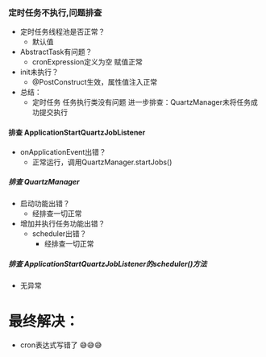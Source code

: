 ### 定时任务不执行,问题排查
- 定时任务线程池是否正常？
	- 默认值
- AbstractTask有问题？
	- cronExpression定义为空 赋值正常
- init未执行？
	- @PostConstruct生效，属性值注入正常
- 总结：
	- 定时任务 任务执行类没有问题
进一步排查：QuartzManager未将任务成功提交执行
#### 排查 ApplicationStartQuartzJobListener
- onApplicationEvent出错？
	- 正常运行，调用QuartzManager.startJobs()
##### 排查 QuartzManager 
- 启动功能出错？
	- 经排查一切正常
- 增加并执行任务功能出错？
	- scheduler出错？
		- 经排查一切正常
##### 排查 ApplicationStartQuartzJobListener的scheduler()方法
- 无异常
# 最终解决：
- cron表达式写错了 😅😅😅

